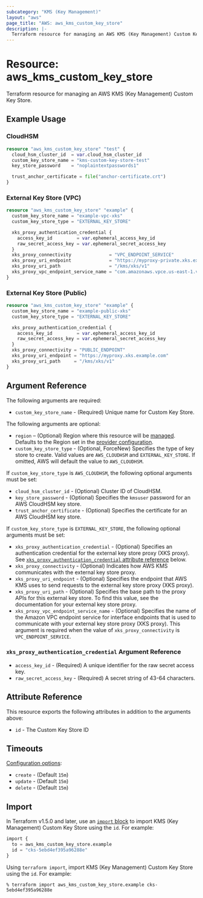 ```yaml
---
subcategory: "KMS (Key Management)"
layout: "aws"
page_title: "AWS: aws_kms_custom_key_store"
description: |-
  Terraform resource for managing an AWS KMS (Key Management) Custom Key Store.
---
```


# Resource: aws_kms_custom_key_store

Terraform resource for managing an AWS KMS (Key Management) Custom Key Store.

## Example Usage

### CloudHSM

```terraform
resource "aws_kms_custom_key_store" "test" {
  cloud_hsm_cluster_id  = var.cloud_hsm_cluster_id
  custom_key_store_name = "kms-custom-key-store-test"
  key_store_password    = "noplaintextpasswords1"

  trust_anchor_certificate = file("anchor-certificate.crt")
}
```

### External Key Store (VPC)

```terraform
resource "aws_kms_custom_key_store" "example" {
  custom_key_store_name = "example-vpc-xks"
  custom_key_store_type = "EXTERNAL_KEY_STORE"

  xks_proxy_authentication_credential {
    access_key_id         = var.ephemeral_access_key_id
    raw_secret_access_key = var.ephemeral_secret_access_key
  }
  xks_proxy_connectivity              = "VPC_ENDPOINT_SERVICE"
  xks_proxy_uri_endpoint              = "https://myproxy-private.xks.example.com"
  xks_proxy_uri_path                  = "/kms/xks/v1"
  xks_proxy_vpc_endpoint_service_name = "com.amazonaws.vpce.us-east-1.vpce-svc-example"
}
```

### External Key Store (Public)

```terraform
resource "aws_kms_custom_key_store" "example" {
  custom_key_store_name = "example-public-xks"
  custom_key_store_type = "EXTERNAL_KEY_STORE"

  xks_proxy_authentication_credential {
    access_key_id         = var.ephemeral_access_key_id
    raw_secret_access_key = var.ephemeral_secret_access_key
  }
  xks_proxy_connectivity = "PUBLIC_ENDPOINT"
  xks_proxy_uri_endpoint = "https://myproxy.xks.example.com"
  xks_proxy_uri_path     = "/kms/xks/v1"
}
```

## Argument Reference

The following arguments are required:

* `custom_key_store_name` - (Required) Unique name for Custom Key Store.

The following arguments are optional:

* `region` – (Optional) Region where this resource will be [managed](https://docs.aws.amazon.com/general/latest/gr/rande.html#regional-endpoints). Defaults to the Region set in the [provider configuration](https://registry.terraform.io/providers/hashicorp/aws/latest/docs#aws-configuration-reference).
* `custom_key_store_type` - (Optional, ForceNew) Specifies the type of key store to create. Valid values are `AWS_CLOUDHSM` and `EXTERNAL_KEY_STORE`. If omitted, AWS will default the value to `AWS_CLOUDHSM`.

If `custom_key_store_type` is `AWS_CLOUDHSM`, the following optional arguments must be set:

* `cloud_hsm_cluster_id` - (Optional) Cluster ID of CloudHSM.
* `key_store_password` - (Optional) Specifies the `kmsuser` password for an AWS CloudHSM key store.
* `trust_anchor_certificate` - (Optional) Specifies the certificate for an AWS CloudHSM key store.

If `custom_key_store_type` is `EXTERNAL_KEY_STORE`, the following optional arguments must be set:

* `xks_proxy_authentication_credential` - (Optional) Specifies an authentication credential for the external key store proxy (XKS proxy). See [`xks_proxy_authentication_credential` attribute reference](#xks_proxy_authentication_credential-argument-reference) below.
* `xks_proxy_connectivity` - (Optional) Indicates how AWS KMS communicates with the external key store proxy.
* `xks_proxy_uri_endpoint` - (Optional) Specifies the endpoint that AWS KMS uses to send requests to the external key store proxy (XKS proxy).
* `xks_proxy_uri_path` - (Optional) Specifies the base path to the proxy APIs for this external key store. To find this value, see the documentation for your external key store proxy.
* `xks_proxy_vpc_endpoint_service_name` - (Optional) Specifies the name of the Amazon VPC endpoint service for interface endpoints that is used to communicate with your external key store proxy (XKS proxy). This argument is required when the value of `xks_proxy_connectivity` is `VPC_ENDPOINT_SERVICE`.

### `xks_proxy_authentication_credential` Argument Reference

* `access_key_id` - (Required) A unique identifier for the raw secret access key.
* `raw_secret_access_key` - (Required) A secret string of 43-64 characters.

## Attribute Reference

This resource exports the following attributes in addition to the arguments above:

* `id` - The Custom Key Store ID

## Timeouts

[Configuration options](https://developer.hashicorp.com/terraform/language/resources/syntax#operation-timeouts):

* `create` - (Default `15m`)
* `update` - (Default `15m`)
* `delete` - (Default `15m`)

## Import

In Terraform v1.5.0 and later, use an [`import` block](https://developer.hashicorp.com/terraform/language/import) to import KMS (Key Management) Custom Key Store using the `id`. For example:

```terraform
import {
  to = aws_kms_custom_key_store.example
  id = "cks-5ebd4ef395a96288e"
}
```

Using `terraform import`, import KMS (Key Management) Custom Key Store using the `id`. For example:

```console
% terraform import aws_kms_custom_key_store.example cks-5ebd4ef395a96288e
```
